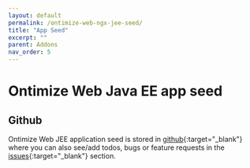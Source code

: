 ```yaml
---
layout: default
permalink: /ontimize-web-ngx-jee-seed/
title: "App Seed"
excerpt: ""
parent: Addons
nav_order: 5
---
```


# Ontimize Web Java EE app seed

## Github
Ontimize Web JEE application seed is stored in [github](https://github.com/OntimizeWeb/ontimize-web-ngx-jee-seed){:target="_blank"} where you can also see/add todos, bugs or feature requests in the [issues](https://github.com/OntimizeWeb/ontimize-web-ngx-jee-seed/issues){:target="_blank"} section.




